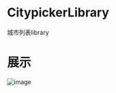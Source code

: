 # CitypickerLibrary
城市列表library
# 展示

![image](http://github.com/ysrfeng/CitypickerLibrary/tree/master/app/doc/Screenrecorder01.gif)
